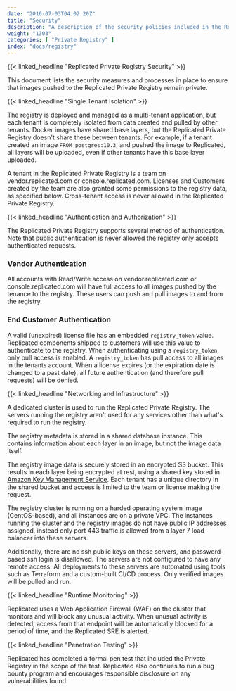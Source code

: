 ```yaml
---
date: "2016-07-03T04:02:20Z"
title: "Security"
description: "A description of the security policies included in the Replicated Private Registry"
weight: "1303"
categories: [ "Private Registry" ]
index: "docs/registry"
---
```


{{< linked_headline "Replicated Private Registry Security" >}}

This document lists the security measures and processes in place to ensure that images pushed to the Replicated Private Registry remain private.

{{< linked_headline "Single Tenant Isolation" >}}

The registry is deployed and managed as a multi-tenant application, but each tenant is completely isolated from data created and pulled by other tenants. Docker images have shared base layers, but the Replicated Private Registry doesn't share these between tenants. For example, if a tenant created an image `FROM postgres:10.3`, and pushed the image to Replicated, all layers will be uploaded, even if other tenants have this base layer uploaded.

A tenant in the Replicated Private Registry is a team on vendor.replicated.com or console.replicated.com. Licenses and Customers created by the team are also granted some permissions to the registry data, as specified below. Cross-tenant access is never allowed in the Replicated Private Registry.

{{< linked_headline "Authentication and Authorization" >}}

The Replicated Private Registry supports several method of authentication. Note that public authentication is never allowed the registry only accepts authenticated requests.

### Vendor Authentication

All accounts with Read/Write access on vendor.replicated.com or console.replicated.com will have full access to all images pushed by the tenance to the registry. These users can push and pull images to and from the registry.

### End Customer Authentication

A valid (unexpired) license file has an embedded `registry_token` value. Replicated components shipped to customers will use this value to authenticate to the registry. When authenticating using a `registry_token`, only pull access is enabled. A `registry_token` has pull access to all images in the tenants account. When a license expires (or the expiration date is changed to a past date), all future authentication (and therefore pull requests) will be denied.

{{< linked_headline "Networking and Infrastructure" >}}

A dedicated cluster is used to run the Replicated Private Registry. The servers running the registry aren't used for any services other than what's required to run the registry.

The registry metadata is stored in a shared database instance. This contains information about each layer in an image, but not the image data itself.

The registry image data is securely stored in an encrypted S3 bucket. This results in each layer being encrypted at rest, using a shared key stored in [Amazon Key Management Service](https://aws.amazon.com/kms/). Each tenant has a unique directory in the shared bucket and access is limited to the team or license making the request.

The registry cluster is running on a harded operating system image (CentOS-based), and all instances are on a private VPC. The instances running the cluster and the registry images do not have public IP addresses assigned, instead only port 443 traffic is allowed from a layer 7 load balancer into these servers.

Additionally, there are no ssh public keys on these servers, and password-based ssh login is disallowed. The servers are not configured to have any remote access. All deployments to these servers are automated using tools such as Terraform and a custom-built CI/CD process. Only verified images will be pulled and run.

{{< linked_headline "Runtime Monitoring" >}}

Replicated uses a Web Application Firewall (WAF) on the cluster that monitors and will block any unusual activity. When unusual activity is detected, access from that endpoint will be automatically blocked for a period of time, and the Replicated SRE is alerted.

{{< linked_headline "Penetration Testing" >}}

Replicated has completed a formal pen test that included the Private Registry in the scope of the test. Replicated also continues to run a bug bounty program and encourages responsible disclosure on any vulnerabilities found.
